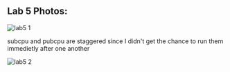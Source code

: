 
## Lab 5 Photos:
![lab5 1](https://github.com/alan-m12/Engineering-Design-VI/assets/63511002/0068d50d-5a3b-4396-9e60-c042f12a0c36)


subcpu and pubcpu are staggered since I didn't get the chance to run them immedietly after one another


![lab5 2](https://github.com/alan-m12/Engineering-Design-VI/assets/63511002/1dddfb25-ff45-4314-9151-a956d057cda0)
